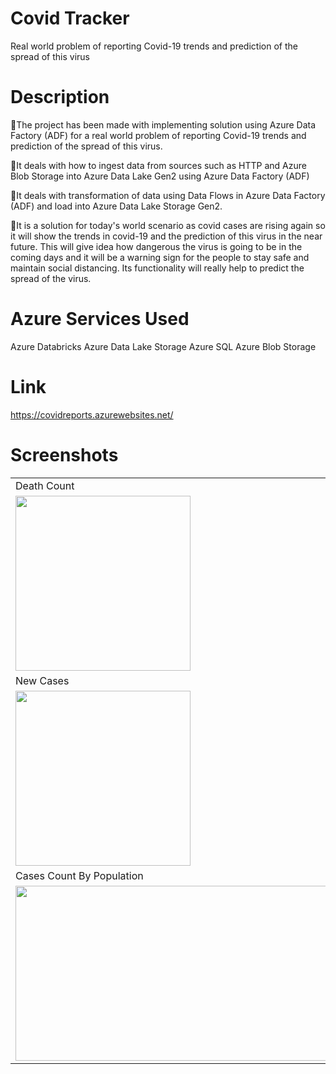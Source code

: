 # Covid Tracker
Real world problem of reporting Covid-19 trends and prediction of the spread of this virus

# Description
🔵The project has been made with implementing solution using Azure Data Factory (ADF) for a real world problem of reporting Covid-19 trends and prediction of the spread of this virus.

🔵It deals with how to ingest data from sources such as HTTP and Azure Blob Storage into Azure Data Lake Gen2 using Azure Data Factory (ADF)

🔵It deals with transformation of data using Data Flows in Azure Data Factory (ADF) and load into Azure Data Lake Storage Gen2.

🔵It is a solution for today's world scenario as covid cases are rising again so it will show the trends in covid-19 and the prediction of this virus in the near future. This will give idea how dangerous the virus is going to be in the coming days and it will be a warning sign for the people to stay safe and maintain social distancing. Its functionality will really help to predict the spread of the virus.

# Azure Services Used
Azure Databricks
Azure Data Lake Storage
Azure SQL
Azure Blob Storage

# Link
https://covidreports.azurewebsites.net/

# Screenshots
<table>
  <tr>
    <td>Death Count</td>
     <td>Confirmed Cases</td>  
  </tr>
  <tr>
    <td><img src="https://user-images.githubusercontent.com/66421821/150181147-7fe7b729-d77f-4735-a5d2-c72ae455e60f.PNG" height="280" width="280"></td> 
    <td><img src="https://user-images.githubusercontent.com/66421821/150181555-f2b6793a-16cd-42d2-abc7-9f06dcd867c5.PNG" height="280" width="280"></td>  
      
  </tr>
  
  <tr>
  <td>New Cases</td>
  <td>Cases Count</td>
  </tr>
  <tr>
    <td><img src="https://user-images.githubusercontent.com/66421821/150181630-1bef77c3-5d6b-4f7e-9a07-96f04f5e1f0c.PNG" height="280" width="280"></td>
    <td><img src="https://user-images.githubusercontent.com/66421821/150182311-b460d7ff-4882-455a-856b-b6acc9ac2f6b.PNG" height="280" width="560"></td>   
  </tr>
  
   <tr>
  <td>Cases Count By Population</td>
  <td>Tests Done</td>
  </tr>
  <tr>
    <td><img src="https://user-images.githubusercontent.com/66421821/150183586-b9655cea-7a66-466d-9f29-8074f5f2df45.PNG" height="280" width="560"></td> 
    <td><img src="https://user-images.githubusercontent.com/66421821/150187070-ae6aea50-2e7b-4b87-8296-8db588882e80.PNG" height="280" width="560"></td>  
  </tr>
  
 </table>
